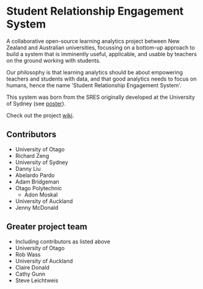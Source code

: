 # Student Relationship Engagement System

A collaborative open-source learning analytics project between New Zealand and Australian universities, focussing on a bottom-up approach to build a system that is imminently useful, applicable, and usable by teachers on the ground working with students.

Our philosophy is that learning analytics should be about empowering teachers and students with data, and that good analytics needs to focus on humans, hence the name 'Student Relationship Engagement System'.

This system was born from the SRES originally developed at the University of Sydney (see [poster](https://www.academia.edu/9378207/A_simple_web-based_analytics_system_to_efficiently_capture_analyse_and_respond_to_student_engagement_and_achievement)).

Check out the project [wiki](https://github.com/atomsheep/sres/wiki).

## Contributors

* University of Otago
 * Richard Zeng
* University of Sydney
 * Danny Liu
 * Abelardo Pardo
 * Adam Bridgeman
* Otago Polytechnic
  * Adon Moskal
* University of Auckland
 * Jenny McDonald

## Greater project team

* Including contributors as listed above
* University of Otago
 * Rob Wass
* University of Auckland
 * Claire Donald
 * Cathy Gunn
 * Steve Leichtweis
